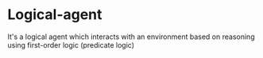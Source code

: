 # Logical-agent
It's a logical agent which interacts with an environment based on reasoning using first-order logic (predicate logic)
